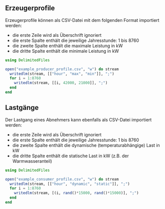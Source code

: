 ## Erzeugerprofile
Erzeugerprofile können als CSV-Datei mit dem folgenden Format importiert werden:

* die erste Zeile wird als Überschrift ignoriert
* die erste Spalte enthält die jeweilige Jahresstunde: 1 bis 8760
* die zweite Spalte enthält die maximale Leistung in kW
* die dritte Spalte enthält die minimale Leistung in kW

```julia
using DelimitedFiles

open("example_producer_profile.csv", "w") do stream
  writedlm(stream, [["hour", "max", "min"]], ";")
  for i = 1:8760
    writedlm(stream, [[i, 42000, 21000]], ";")
  end
end
```

## Lastgänge
Der Lastgang eines Abnehmers kann ebenfalls als CSV-Datei importiert werden:

* die erste Zeile wird als Überschrift ignoriert
* die erste Spalte enthält die jeweilige Jahresstunde: 1 bis 8760
* die zweite Spalte enthält die dynamische (temperaturabhängige) Last in kW
* die dritte Spalte enthält die statische Last in kW (z.B. der Warmwasseranteil)

```julia
using DelimitedFiles

open("example_consumer_profile.csv", "w") do stream
  writedlm(stream, [["hour", "dynamic", "static"]], ";")
  for i = 1:8760
    writedlm(stream, [(i, rand()*15000, rand()*15000)], ";")
  end
end
```
